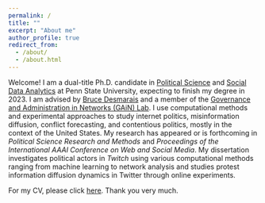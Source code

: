 ```yaml
---
permalink: /
title: ""
excerpt: "About me"
author_profile: true
redirect_from: 
  - /about/
  - /about.html
---
```


Welcome! I am a dual-title Ph.D. candidate in [Political Science](https://polisci.la.psu.edu) and [Social Data Analytics](https://soda.la.psu.edu) at Penn State University, expecting to finish my degree in 2023. I am advised by [Bruce Desmarais](http://brucedesmarais.com) and a member of the [Governance and Administration in Networks (GAiN) Lab](http://brucedesmarais.com/lab.html). I use computational methods and experimental approaches to study internet politics, misinformation diffusion, conflict forecasting, and contentious politics, mostly in the context of the United States. My research has appeared or is forthcoming in *Political Science Research and Methods* and *Proceedings of the International AAAI Conference on Web and Social Media*. My dissertation investigates political actors in *Twitch* using various computational methods ranging from machine learning to network analysis and studies protest information diffusion dynamics in Twitter through online experiments.

For my CV, please click [here](https://github.com/clearingkim/clearingkim.github.io/blob/master/files/Kim_CV.pdf). Thank you very much.
